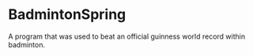 # BadmintonSpring
A program that was used to beat an official guinness world record within badminton.
